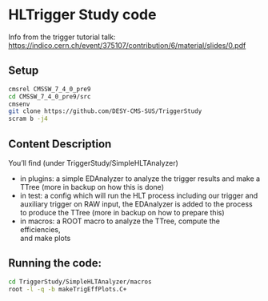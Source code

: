 # HLTrigger Study code

Info from the trigger tutorial talk: https://indico.cern.ch/event/375107/contribution/6/material/slides/0.pdf

## Setup
```bash
cmsrel CMSSW_7_4_0_pre9
cd CMSSW_7_4_0_pre9/src
cmsenv
git clone https://github.com/DESY-CMS-SUS/TriggerStudy
scram b -j4
```

## Content Description
You’ll	find	(under	TriggerStudy/SimpleHLTAnalyzer)

* in	plugins:	a	simple	EDAnalyzer	to	analyze	the	trigger	results	and	make	a	TTree	(more	in	backup	on	how	this	is	done)	
* in	test:	a	config	which	will	run	the	HLT	process	including	our	trigger	and	auxiliary	trigger	on	RAW	input,	the	EDAnalyzer	is	added	to	the	process	to	produce	the	TTree	(more	in	backup	on	how	to	prepare	this)	
* in	macros:	a	ROOT	macro	to	analyze	the	TTree,	compute	the	efficiencies,	
and	make	plots

## Running the code:
```bash
cd TriggerStudy/SimpleHLTAnalyzer/macros
root -l -q -b makeTrigEffPlots.C+
```
